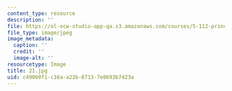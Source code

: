```yaml
---
content_type: resource
description: ''
file: https://ol-ocw-studio-app-qa.s3.amazonaws.com/courses/5-112-principles-of-chemical-science-fall-2005/c49060f1c16aa23b87137e0693b7423a_21.jpg
file_type: image/jpeg
image_metadata:
  caption: ''
  credit: ''
  image-alt: ''
resourcetype: Image
title: 21.jpg
uid: c49060f1-c16a-a23b-8713-7e0693b7423a
---
```

